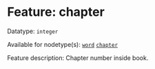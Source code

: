 # Feature: chapter

Datatype: `integer`

Available for nodetype(s): [`word`](wordnodefeatures.md) [`chapter`](chapternodefeatures.md)

Feature description: Chapter number inside book.
